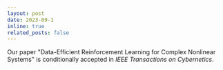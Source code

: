 ```yaml
---
layout: post
date: 2023-09-1
inline: true
related_posts: false
---
```


Our paper "Data-Efficient Reinforcement Learning for Complex Nonlinear Systems" is conditionally accepted in *IEEE Transactions on Cybernetics*.
